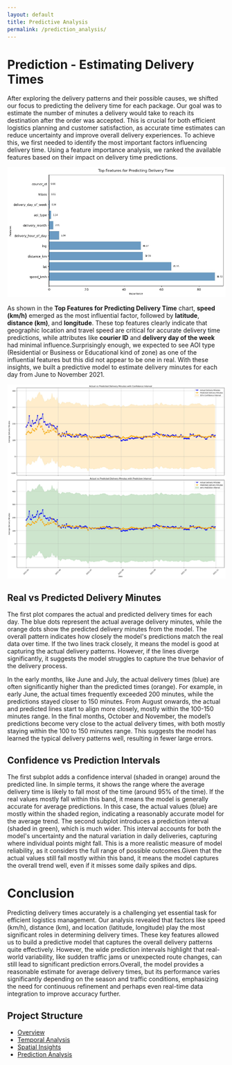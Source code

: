 ```yaml
---
layout: default
title: Predictive Analysis
permalink: /prediction_analysis/
---
```


# Prediction - Estimating Delivery Times

After exploring the delivery patterns and their possible causes, we shifted our focus to predicting the delivery time for each package. Our goal was to estimate the number of minutes a delivery would take to reach its destination after the order was accepted. This is crucial for both efficient logistics planning and customer satisfaction, as accurate time estimates can reduce uncertainty and improve overall delivery experiences.
To achieve this, we first needed to identify the most important factors influencing delivery time. Using a feature importance analysis, we ranked the available features based on their impact on delivery time predictions.


![top_features](/assets/images/top_features.jpeg)

As shown in the **Top Features for Predicting Delivery Time** chart, **speed (km/h)** emerged as the most influential factor, followed by **latitude**, **distance (km)**, and **longitude**. These top features clearly indicate that geographic location and travel speed are critical for accurate delivery time predictions, while attributes like **courier ID** and **delivery day of the week** had minimal influence.Surprisingly enough, we expected to see AOI type (Residential or Business or Educational kind of zone) as one of the influential features but this did not appear to be one in real.
With these insights, we built a predictive model to estimate delivery minutes for each day from June to November 2021.



![actual_vs_predict](/assets/images/actual_vs_predict.jpeg)


## Real vs Predicted Delivery Minutes

The first plot compares the actual and predicted delivery times for each day. The blue dots represent the actual average delivery minutes, while the orange dots show the predicted delivery minutes from the model. The overall pattern indicates how closely the model's predictions match the real data over time. If the two lines track closely, it means the model is good at capturing the actual delivery patterns. However, if the lines diverge significantly, it suggests the model struggles to capture the true behavior of the delivery process.

In the early months, like June and July, the actual delivery times (blue) are often significantly higher than the predicted times (orange). For example, in early June, the actual times frequently exceeded 200 minutes, while the predictions stayed closer to 150 minutes. 
From August onwards, the actual and predicted lines start to align more closely, mostly within the 100-150 minutes range. In the final months, October and November, the model’s predictions become very close to the actual delivery times, with both mostly staying within the 100 to 150 minutes range. This suggests the model has learned the typical delivery patterns well, resulting in fewer large errors.


## Confidence vs Prediction Intervals

The first subplot adds a confidence interval (shaded in orange) around the predicted line. In simple terms, it shows the range where the average delivery time is likely to fall most of the time (around 95% of the time). If the real values mostly fall within this band, it means the model is generally accurate for average predictions. In this case, the actual values (blue) are mostly within the shaded region, indicating a reasonably accurate model for the average trend.
The second subplot introduces a prediction interval (shaded in green), which is much wider. This interval accounts for both the model's uncertainty and the natural variation in daily deliveries, capturing where individual points might fall. This is a more realistic measure of model reliability, as it considers the full range of possible outcomes.Given that the actual values still fall mostly within this band, it means the model captures the overall trend well, even if it misses some daily spikes and dips.


# Conclusion 
Predicting delivery times accurately is a challenging yet essential task for efficient logistics management. Our analysis revealed that factors like speed (km/h), distance (km), and location (latitude, longitude) play the most significant roles in determining delivery times. These key features allowed us to build a predictive model that captures the overall delivery patterns quite effectively.
However, the wide prediction intervals highlight that real-world variability, like sudden traffic jams or unexpected route changes, can still lead to significant prediction errors.Overall, the model provides a reasonable estimate for average delivery times, but its performance varies significantly depending on the season and traffic conditions, emphasizing the need for continuous refinement and perhaps even real-time data integration to improve accuracy further.



## Project Structure
- [Overview](/)
- [Temporal Analysis](https://casperbrun.github.io/Temporal_Analysis/)
- [Spatial Insights](https://casperbrun.github.io/spatial_insights/)
- [Prediction Analysis](https://casperbrun.github.io/prediction_analysis/)

